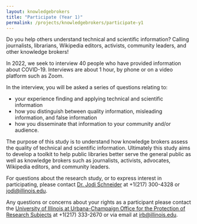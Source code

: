 ```yaml
---
layout: knowledgebrokers
title: "Participate (Year 1)"
permalink: /projects/knowledgebrokers/participate-y1
---
```


Do you help others understand technical and scientific information? 
Calling journalists, librarians, Wikipedia editors, activists, community leaders, and other knowledge brokers!

In 2022, we seek to interview 40 people who have provided information about COVID-19. Interviews are about 1 hour, by phone or on a video platform such as Zoom. 

In the interview, you will be asked a series of questions relating to:
* your experience finding and applying technical and scientific information
* how you distinguish between quality information, misleading information, and false information
* how you disseminate that information to your community and/or audience.

The purpose of this study is to understand how knowledge brokers assess the quality of technical and scientific information. Ultimately this study aims to develop a toolkit to help public libraries better serve the general public as well as knowledge brokers such as journalists, activists, advocates, Wikipedia editors, and community leaders. 

For questions about the research study, or to express interest in participating, please contact [Dr. Jodi Schneider](https://ischool.illinois.edu/people/jodi-schneider) at +1(217) 300-4328 or jodi@illinois.edu.

Any questions or concerns about your rights as a participant please contact the [University of Illinois at Urbana-Champaign Office for the Protection of Research Subjects](https://oprs.research.illinois.edu) at +1(217) 333-2670 or via email at irb@illinois.edu.
